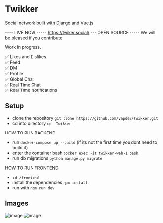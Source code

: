 # Twikker
Social network built with Django and Vue.js

---- LIVE NOW -----
https://twiker.social/
--- OPEN SOURCE -----
We will be pleased if you contribute

Work in progress.

✅ Likes and Dislikes  <br>
✅ Feed  <br>
✅ DM <br>
✅ Profile <br>
✅ Global Chat <br>
✅ Real Time Chat <br> 
✅ Real Time Notifications <br>

<h2> Setup </h2>

- clone the repository  `git clone https://github.com/vapdev/Twikker.git`
- cd into directory `cd  Twikker`

HOW TO RUN BACKEND
- run `docker-compose up --build` (if its not the first time you dont need to build it)
- enter the container bash `docker exec -it twikker-web-1 bash`
- run db migrations `python manage.py migrate`

HOW TO RUN FRONTEND
- `cd /frontend`
- install the dependencies `npm install`
- run with `npm run dev`

<h2> Images </h2>

![image](https://user-images.githubusercontent.com/88452580/207665167-9bef6367-4394-4ac2-80b4-6daeafdabea8.png)
![image](https://user-images.githubusercontent.com/88452580/207665384-c3fae7fa-92ae-4088-af8d-2d44368a8888.png)

